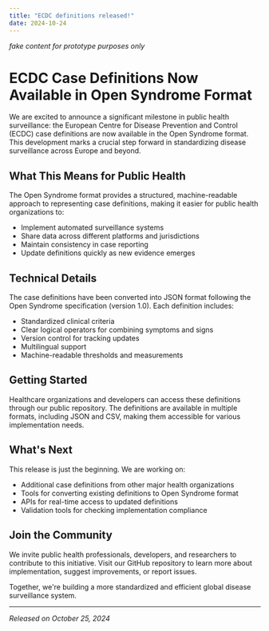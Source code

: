 ```yaml
---
title: "ECDC definitions released!"
date: 2024-10-24
---
```


_fake content for prototype purposes only_

# ECDC Case Definitions Now Available in Open Syndrome Format

We are excited to announce a significant milestone in public health surveillance: the European Centre for Disease Prevention and Control (ECDC) case definitions are now available in the Open Syndrome format.
This development marks a crucial step forward in standardizing disease surveillance across Europe and beyond.

## What This Means for Public Health

The Open Syndrome format provides a structured, machine-readable approach to representing case definitions, making it easier for public health organizations to:

* Implement automated surveillance systems
* Share data across different platforms and jurisdictions
* Maintain consistency in case reporting
* Update definitions quickly as new evidence emerges

## Technical Details

The case definitions have been converted into JSON format following the Open Syndrome specification (version 1.0). Each definition includes:

* Standardized clinical criteria
* Clear logical operators for combining symptoms and signs
* Version control for tracking updates
* Multilingual support
* Machine-readable thresholds and measurements

## Getting Started

Healthcare organizations and developers can access these definitions through our public repository. The definitions are available in multiple formats, including JSON and CSV, making them accessible for various implementation needs.

## What's Next

This release is just the beginning. We are working on:

* Additional case definitions from other major health organizations
* Tools for converting existing definitions to Open Syndrome format
* APIs for real-time access to updated definitions
* Validation tools for checking implementation compliance

## Join the Community

We invite public health professionals, developers, and researchers to contribute to this initiative. Visit our GitHub repository to learn more about implementation, suggest improvements, or report issues.

Together, we're building a more standardized and efficient global disease surveillance system.

---
*Released on October 25, 2024*
